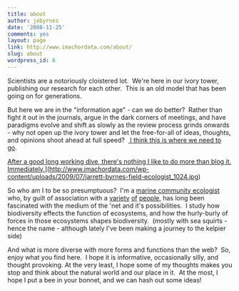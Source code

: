 ```yaml
---
title: about
author: jebyrnes
date: '2008-11-25'
comments: yes
layout: page
link: http://www.imachordata.com/about/
slug: about
wordpress_id: 6
---
```


Scientists are a notoriously cloistered lot.  We're here in our ivory tower, publishing our research for each other.  This is an old model that has been going on for generations.

But here we are in the "information age" - can we do better?  Rather than fight it out in the journals, argue in the dark corners of meetings, and have paradigms evolve and shift as slowly as the review process grinds onwards - why not open up the ivory tower and let the free-for-all of ideas, thoughts, and opinions shoot ahead at full speed?  [ I think this is where we need to go](http://www.esa.org/esablog/?p=21).

[After a good long working dive, there's nothing I like to do more than blog it.  Immediately.](http://www.imachordata.com/wp-content/uploads/2009/07/jarrett-byrnes-field-ecologist_1024.jpg)](http://www.imachordata.com/wp-content/uploads/2009/07/jarrett-byrnes-field-ecologist_1024.jpg)

So who am I to be so presumptuous?  I'm a [marine community ecologist](http://byrneslab.net) who, by guilt of association with a [variety](http://www.zephoria.org/thoughts/) [of](http://pith.org/notes/) [people](http://www.parenthetical.net/), has long been fascinated with the medium of the 'net and it's possibilities.  I study how biodiversity effects the function of ecosystems, and how the hurly-burly of forces in those ecosystems shapes biodiversity.  (mostly with sea squirts - hence the name - although lately I've been making a journey to the kelpier side)

And what is more diverse with more forms and functions than the web?  So, enjoy what you find here.  I hope it is informative, occasionally silly, and thought provoking.  At the very least, I hope some of my thoughts makes you stop and think about the natural world and our place in it.  At the most, I hope I put a bee in your bonnet, and we can hash out some ideas!
